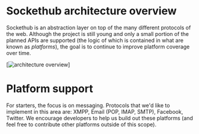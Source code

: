 # Sockethub architecture overview

Sockethub is an abstraction layer on top of the many different protocols of the web. Although the project is still young and only a small portion of the planned APIs are supported (the logic of which is contained in what are known as *platforms*), the goal is to continue to improve platform coverage over time.


[![architecture overview](http://sockethub.org/img/architecture_overview.svg)]


# Platform support

For starters, the focus is on messaging. Protocols that we'd like to implement in this area are: XMPP, Email (POP, IMAP, SMTP), Facebook, Twitter. We encourage developers to help us build out these platforms (and feel free to contribute other platforms outside of this scope).

